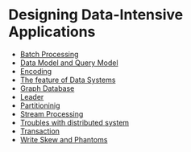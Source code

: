 Designing Data-Intensive Applications
======

- [Batch Processing](./batch_processing.md)
- [Data Model and Query Model](./data_model_and_query_model.md)
- [Encoding](./encoding.md)
- [The feature of Data Systems](./future.md)
- [Graph Database](./graph_database.md)
- [Leader](./leader.md)
- [Partitioninig](./partitioning.md)
- [Stream Processing](./stream_processing.md)
- [Troubles with distributed system](./the_trouble_with_distributed_system.md)
- [Transaction](./transaction.md)
- [Write Skew and Phantoms](./write_skew.md)